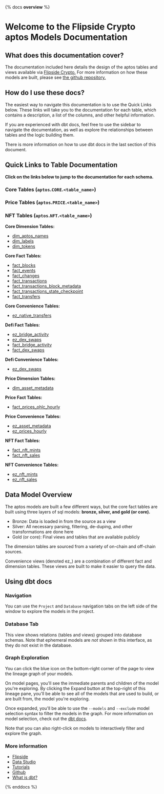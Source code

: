 {% docs __overview__ %}

# Welcome to the Flipside Crypto aptos Models Documentation

## **What does this documentation cover?**
The documentation included here details the design of the aptos
 tables and views available via [Flipside Crypto.](https://flipsidecrypto.xyz/) For more information on how these models are built, please see [the github repository.](https://github.com/flipsideCrypto/xyz-models/)

## **How do I use these docs?**
The easiest way to navigate this documentation is to use the Quick Links below. These links will take you to the documentation for each table, which contains a description, a list of the columns, and other helpful information.

If you are experienced with dbt docs, feel free to use the sidebar to navigate the documentation, as well as explore the relationships between tables and the logic building them.

There is more information on how to use dbt docs in the last section of this document.

## **Quick Links to Table Documentation**

**Click on the links below to jump to the documentation for each schema.**

### Core Tables (`aptos`.`CORE`.`<table_name>`)
### Price Tables (`aptos`.`PRICE`.`<table_name>`)
### NFT Tables (`aptos`.`NFT`.`<table_name>`)

**Core Dimension Tables:**
- [dim_aptos_names](#!/model/model.aptos_models.core__dim_aptos_names)
- [dim_labels](#!/model/model.aptos_models.core__dim_labels)
- [dim_tokens](#!/model/model.aptos_models.core__dim_tokens)


**Core Fact Tables:**
- [fact_blocks](#!/model/model.aptos_models.core__fact_blocks)
- [fact_events](#!/model/model.aptos_models.core__fact_events)
- [fact_changes](#!/model/model.aptos_models.core__fact_changes)
- [fact_transactions](#!/model/model.aptos_models.core__fact_transactions)
- [fact_transactions_block_metadata](#!/model/model.aptos_models.core__fact_transactions_block_metadata)
- [fact_transactions_state_checkpoint](#!/model/model.aptos_models.core__fact_transactions_state_checkpoint)
- [fact_transfers](#!/model/model.aptos_models.core__fact_transfers)

**Core Convenience Tables:**
- [ez_native_transfers](#!/model/model.aptos_models.core__ez_native_transfers)

**Defi Fact Tables:**
- [ez_bridge_activity](#!/model/model.aptos_models.defi__ez_bridge_activity)
- [ez_dex_swaps](#!/model/model.aptos_models.defi__ez_dex_Swaps)
- [fact_bridge_activity](#!/model/model.aptos_models.defi__fact_bridge_activity)
- [fact_dex_swaps](#!/model/model.aptos_models.defi__fact_dex_Swaps)


**Defi Convenience Tables:**
- [ez_dex_swaps](#!/model/model.aptos_models.defi__ez_dex_swaps)

**Price Dimension Tables:**
- [dim_asset_metadata](#!/model/model.aptos_models.price__dim_asset_metadata)

**Price Fact Tables:**
- [fact_prices_ohlc_hourly](#!/model/model.aptos_models.price__fact_prices_ohlc_hourly)

**Price Convenience Tables:**
- [ez_asset_metadata](#!/model/model.aptos_models.price__ez_asset_metadata)
- [ez_prices_hourly](#!/model/model.aptos_models.price__ez_prices_hourly)

**NFT Fact Tables:**
- [fact_nft_mints](#!/model/model.aptos_models.nft__fact_nft_mints)
- [fact_nft_sales](#!/model/model.aptos_models.nft__fact_nft_sales)

**NFT Convenience Tables:**
- [ez_nft_mints](#!/model/model.aptos_models.nft__ez_nft_mints)
- [ez_nft_sales](#!/model/model.aptos_models.nft__ez_nft_sales)





## **Data Model Overview**

The aptos
 models are built a few different ways, but the core fact tables are built using three layers of sql models: **bronze, silver, and gold (or core).**

- Bronze: Data is loaded in from the source as a view
- Silver: All necessary parsing, filtering, de-duping, and other transformations are done here
- Gold (or core): Final views and tables that are available publicly

The dimension tables are sourced from a variety of on-chain and off-chain sources.

Convenience views (denoted ez_) are a combination of different fact and dimension tables. These views are built to make it easier to query the data.

## **Using dbt docs**
### Navigation

You can use the ```Project``` and ```Database``` navigation tabs on the left side of the window to explore the models in the project.

### Database Tab

This view shows relations (tables and views) grouped into database schemas. Note that ephemeral models are *not* shown in this interface, as they do not exist in the database.

### Graph Exploration

You can click the blue icon on the bottom-right corner of the page to view the lineage graph of your models.

On model pages, you'll see the immediate parents and children of the model you're exploring. By clicking the Expand button at the top-right of this lineage pane, you'll be able to see all of the models that are used to build, or are built from, the model you're exploring.

Once expanded, you'll be able to use the ```--models``` and ```--exclude``` model selection syntax to filter the models in the graph. For more information on model selection, check out the [dbt docs](https://docs.getdbt.com/docs/model-selection-syntax).

Note that you can also right-click on models to interactively filter and explore the graph.


### **More information**
- [Flipside](https://flipsidecrypto.xyz/)
- [Data Studio](https://app.flipsidecrypto.com/edit)
- [Tutorials](https://docs.flipsidecrypto.com/our-data/tutorials)
- [Github](https://github.com/FlipsideCrypto/aptos-models)
- [What is dbt?](https://docs.getdbt.com/docs/introduction)

{% enddocs %}